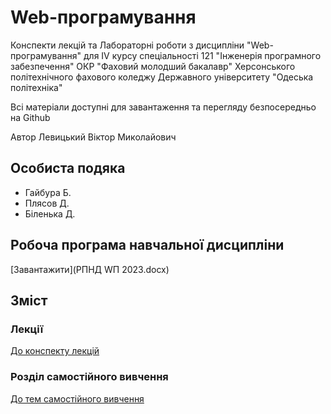 # Web-програмування

Конспекти лекцій та Лабораторні роботи з дисципліни "Web-програмування" для IV курсу спеціальності 121 "Інженерія програмного забезпечення" ОКР "Фаховий молодший бакалавр" Херсонського політехнічного фахового коледжу Державного університету "Одеська політехніка"

Всі матеріали доступні для завантаження та перегляду безпосередньо на Github 

Автор Левицький Віктор Миколайович

## Особиста подяка

* Гайбура Б.
* Плясов Д.
* Біленька Д.

## Робоча програма навчальної дисципліни

[Завантажити](РПНД WП 2023.docx)

## Зміст
### Лекції

[До конспекту лекцій](Лекціі)

### Розділ самостійного вивчення

[До тем самостійного вивчення](Самостійні)